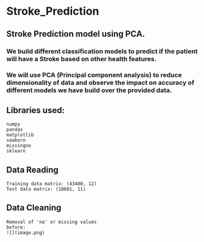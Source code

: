 # Stroke_Prediction
## Stroke Prediction model using PCA.
### We build different classification models to predict if the patient will have a Stroke based on other health features.
### We will use PCA (Principal component analysis) to reduce dimensionality of data and observe the impact on accuracy of different models we have build over the provided data.

## Libraries used:
    numpy
    pandas
    matplotlib
    seaborn
    missingno
    sklearn
## Data Reading
    Training data matrix: (43400, 12)
    Test data matrix: (18601, 11)

## Data Cleaning
    Removal of 'na' or missing values
    before:
    ![](image.png)